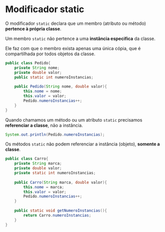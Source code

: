 # Modificador static

O modificador `static` declara que um membro (atributo ou método) **pertence à própria classe**.

Um membro `static` não pertence a uma **instância especifica** da classe.

Ele faz com que o membro exista apenas uma única cópia, que é compartilhada por todos objetos da classe.

```Java
public class Pedido{
	private String nome;
	private double valor;
	public static int numeroInstancias;
	
	public Pedido(String nome, double valor){
		this.nome = nome;
		this.valor = valor;
		Pedido.numeroInstancias++;
	}
}
```

Quando chamamos um método ou um atributo `static` precisamos **referenciar a classe**, não a instância.

```Java
System.out.println(Pedido.numeroInstancias);
```

Os métodos `static` não podem referenciar a instância (objeto), **somente a classe**.

```Java
public class Carro{
	private String marca;
	private double valor;
	private static int numeroInstancias;
	
	public Carro(String marca, double valor){
		this.nome = marca;
		this.valor = valor;
		Pedido.numeroInstancias++;
	}
	
	public static void getNumeroInstancias(){
		return Carro.numeroInstancias;
	}
}
```